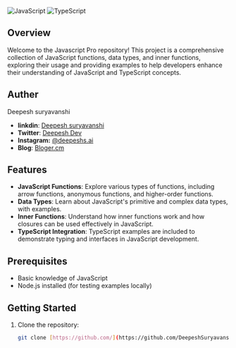 
![JavaScript](https://img.shields.io/badge/JavaScript-ES6+-F7DF1E?style=for-the-badge&logo=javascript&logoColor=black)
![TypeScript](https://img.shields.io/badge/TypeScript-4.0+-3178C6?style=for-the-badge&logo=typescript&logoColor=white)

## Overview

Welcome to the Javascript Pro repository! 
This project is a comprehensive collection of JavaScript functions, data types, and inner functions, exploring their usage and providing examples to help developers enhance their understanding of JavaScript and TypeScript concepts.

## Auther
Deepesh suryavanshi
- **linkdin**: [Deepesh suryavanshi](https://www.linkedin.com/in/deepesh-suryavanshi/)
- **Twitter**: [Deepesh Dev](https://x.com/DeepeshSinghDev)
- **Instagram:** [@deepeshs.ai](https://www.instagram.com/deepeshs.ai/)
- **Blog**: [Bloger.cm](http://deepeshdeveloper.blogspot.com/)

## Features

- **JavaScript Functions**: Explore various types of functions, including arrow functions, anonymous functions, and higher-order functions.
- **Data Types**: Learn about JavaScript's primitive and complex data types, with examples.
- **Inner Functions**: Understand how inner functions work and how closures can be used effectively in JavaScript.
- **TypeScript Integration**: TypeScript examples are included to demonstrate typing and interfaces in JavaScript development.

## Prerequisites

- Basic knowledge of JavaScript
- Node.js installed (for testing examples locally)

## Getting Started

1. Clone the repository:

   ```bash
   git clone [https://github.com/](https://github.com/DeepeshSuryavanshi/The-JavaScript-Pro.git
